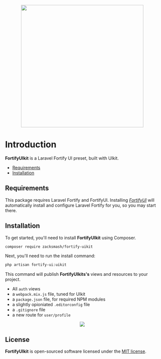 <p align="center"><img width="400" src="https://github.com/zacksmash/fortify-uikit/raw/master/fortify-uikit-image.png"></p>

# Introduction

**FortifyUIkit** is a Laravel Fortify UI preset, built with UIkit.

- [Requirements](#requirements)
- [Installation](#installation)

<a name="requirements"></a>
## Requirements

This package requires Laravel Fortify and FortifyUI. Installing [*FortifyUI*](https://github.com/zacksmash/fortify-ui) will automatically install and configure Laravel Fortify for you, so you may start there.

<a name="installation"></a>
## Installation

To get started, you'll need to install **FortifyUIkit** using Composer.

```bash
composer require zacksmash/fortify-uikit
```

Next, you'll need to run the install command:

```bash
php artisan fortify-ui:uikit
```

This command will publish **FortifyUIkits's** views and resources to your project.

- All `auth` views
- a `webpack.mix.js` file, tuned for UIkit
- a `package.json` file, for required NPM modules
- a slightly opioniated `.editorconfig` file
- a `.gitignore` file
- a new route for `user/profile`

<p align="center"><img  src="https://github.com/zacksmash/fortify-uikit/raw/master/fortify-uikit-screenshot.png"></p>

## License

**FortifyUIkit** is open-sourced software licensed under the [MIT license](LICENSE.md).
